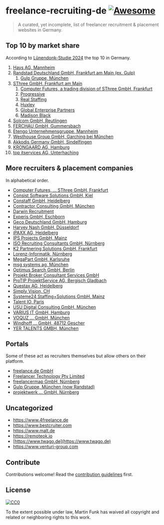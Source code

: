 # freelance-recruiting-de [![Awesome](https://awesome.re/badge.svg)](https://awesome.re)

> A curated, yet incomplete, list of freelancer recruitment & placement websites in Germany.

## Top 10 by market share

According to [Lünendonk-Studie 2024](https://www.luenendonk.de/produkt/luenendonk-liste-2024-fuehrende-anbieter-fuer-rekrutierung-einsatz-und-steuerung-von-freelancern-in-deutschland/)
the top 10 in Germany.

1. [Hays AG, Mannheim](http://www.hays.de)
1. [Randstad Deutschland GmbH, Frankfurt am Main (ex. Gulp)](https://www.randstad.de)
    1. [Gulp Gruppe, München](http://www.gulp.de)
1. [SThree GmbH, Frankfurt am Main](http://www.sthree.de)
    1. [Computer Futures, a trading division of SThree GmbH, Frankfurt](https://www.computerfutures.com/de-de/)
    1. [Progressive](https://www.progressiverecruitment.com/de-de/)
    1. [Real Staffing](https://www.realstaffing.com/de-de/)
    1. [Huxley](https://www.huxley.com/de-de/)
    1. [Global Enterprise Partners](https://www.globalenterprisepartners.com/de-de/)
    1. [Madison Black](https://www.madisonblack.com/de-de/)
1. [Solcom GmbH, Reutlingen](http://www.solcom.de)
1. [FERCHAU GmbH, Gummersbach](https://freelance.ferchau.de/)
1. [Etengo Unternehmensgruppe, Mannheim](http://www.etengo.de)
1. [Westhouse Group GmbH, Garching bei München](http://www.westhouse-group.com)
1. [Akkodis Germany GmbH, Sindelfingen](https://www.akkodis.com/en/branches/germany/sindelfingen/akkodis-sindelfingen)
1. [KRONGAARD AG, Hamburg](https://www.krongaard.de/)
1. [top itservices AG, Unterhaching](http://www.top-itservices.com)

## More recruiters & placement companies

In alphabetical order.

- [Computer Futures, ... SThree GmbH, Frankfurt](https://www.computerfutures.com/de-de/)
- [Consist Software Solutions GmbH, Kiel](https://www.consist.de/de/subauftragnehmer/)
- [Constaff GmbH, Heidelberg](https://www.constaff.com/projektangebote/)
- [Contractor Consulting GmbH, München](http://www.contractor.de)
- [Darwin Recruitment](https://www.darwinrecruitment.com)
- [Experis GmbH, Eschborn](https://de.experis.com)
- [Geco Deutschland GmbH, Hamburg](http://www.geco-group.com)
- [Harvey Nash GmbH, Düsseldorf](https://www.harveynash.de/jobs)
- [iPAXX AG, Heidelberg](http://www.ipaxx.com)
- [IPS Projects GmbH, Mainz](https://www.ipsways.com/it-jobs-finden/)
- [ISO Recruiting Consultants GmbH, Nürnberg](https://iso-recruiting-consultants.com)
- [K2 Partnering Solutions GmbH, Frankfurt](https://k2partnering.com)
- [Lorenz-Informatik, Nürnberg](http://www.lorenz-informatik.de)
- [MegaPart GmbH, Karlsruhe](https://www.megapart.de/jobs-und-projekte/)
- [msg systems ag, München](https://www.msg.group)
- [Optimus Search GmbH, Berlin](https://www.optimussearch.com/)
- [Projekt Broker Consultant Services GmbH](https://www.projekt-broker.com)
- [ProTIP ProjektService AG, Bergisch Gladbach](https://www.protip.de/projekt-ticker)
- [Questax AG, Heidelberg](http://www.questax.com)
- [Simply Vision, CH](https://simplyvision.ch)
- [Systeme24 Staffing+Solutions GmbH, Mainz](https://www.systeme24.de/projekte/)
- [Talent IO, Paris](https://www.talent.io)
- [USU Digital Consulting GmbH, München](https://www.usu-digitalconsulting.com/de-de/unternehmen/freelancer/)
- [VARIUS IT GmbH, Hamburg](https://www.varius-it.com/projektangebote/)
- [VOQUZ ... GmbH, München](https://talentiqo.voquz.com/search/portal-projects)
- [Windhoff ... GmbH, 48712 Gescher](https://windhoff-group.de/projektportal/)
- [YER TALENTS GMBH, München](https://www.yer.de/de/jobangebote/)

## Portals

Some of these act as recruiters themselves but allow others on their platform.

- [freelance.de GmbH](https://www.freelance.de)
- [Freelancer Technology Pty Limited](https://www.freelancer.de)
- [freelancermap GmbH, Nürnberg](https://www.freelancermap.de)
- [Gulp Gruppe, München (now Randstad)](http://www.gulp.de)
- [projektwerk ... GmbH, Nürnberg](https://www.projektwerk.com/de)

## Uncategorized

- <https://www.4freelance.de>
- <https://www.bestcruiter.com>
- <https://www.malt.de>
- <https://remoteok.io>
- [https://www.twago.de](https://www.twago.de)
- <https://www.venturi-group.com>

## Contribute

Contributions welcome! Read the [contribution guidelines](contributing.md) first.

## License

[![CC0](https://mirrors.creativecommons.org/presskit/buttons/88x31/svg/cc-zero.svg)](https://creativecommons.org/publicdomain/zero/1.0)

To the extent possible under law, Martin Funk has waived all copyright and
related or neighboring rights to this work.
